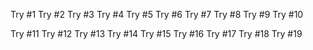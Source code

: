 Try #1
Try #2
Try #3
Try #4
Try #5
Try #6
Try #7
Try #8
Try #9
Try #10

Try #11
Try #12
Try #13
Try #14
Try #15
Try #16
Try #17
Try #18
Try #19

